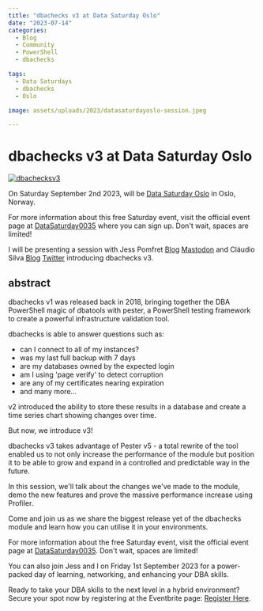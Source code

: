 ```yaml
---
title: "dbachecks v3 at Data Saturday Oslo"
date: "2023-07-14"
categories:
  - Blog
  - Community
  - PowerShell
  - dbachecks

tags:
  - Data Saturdays
  - dbachecks
  - Oslo

image: assets/uploads/2023/datasaturdayoslo-session.jpeg

---
```

# dbachecks v3 at Data Saturday Oslo

[![dbachecksv3](datasaturdayoslo-session.jpeg)](https://datasaturdays.com/2023-09-02-datasaturday0035/)

On Saturday September 2nd 2023, will be [Data Saturday Oslo](https://datasaturdays.com/2023-09-02-datasaturday0035/) in Oslo, Norway.

For more information about this free Saturday event, visit the official event page at [DataSaturday0035](https://datasaturdays.com/2023-09-02-datasaturday0035/) where you can sign up. Don't wait, spaces are limited!

I will be presenting a session with Jess Pomfret [Blog](https://jesspomfret.com) [Mastodon](https://tech.lgbt/@Jpomfret) and Cláudio Silva [Blog](https://claudioessilva.eu/) [Twitter](https://twitter.com/claudioessilva) introducing dbachecks v3.

## abstract

dbachecks v1 was released back in 2018, bringing together the DBA PowerShell magic of dbatools with pester, a PowerShell testing framework to create a powerful infrastructure validation tool.

dbachecks is able to answer questions such as:
- can I connect to all of my instances?
- was my last full backup with 7 days
- are my databases owned by the expected login
- am I using 'page verify' to detect corruption
- are any of my certificates nearing expiration
- and many more...

v2 introduced the ability to store these results in a database and create a time series chart showing changes over time.

But now, we introduce v3!

dbachecks v3 takes advantage of Pester v5 - a total rewrite of the tool enabled us to not only increase the performance of the module but position it to be able to grow and expand in a controlled and predictable way in the future.

In this session, we'll talk about the changes we've made to the module, demo the new features and prove the massive performance increase using Profiler.

Come and join us as we share the biggest release yet of the dbachecks module and learn how you can utilise it in your environments.

For more information about the free Saturday event, visit the official event page at [DataSaturday0035](https://datasaturdays.com/2023-09-02-datasaturday0035/). Don't wait, spaces are limited!

You can also join Jess and I on Friday 1st September 2023 for a power-packed day of learning, networking, and enhancing your DBA skills.

Ready to take your DBA skills to the next level in a hybrid environment? Secure your spot now by registering at the Eventbrite page: [Register Here](https://www.eventbrite.com/e/the-dba-in-a-hybrid-environment-tickets-643006990217).
